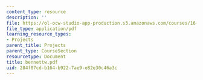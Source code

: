 ```yaml
---
content_type: resource
description: ''
file: https://ol-ocw-studio-app-production.s3.amazonaws.com/courses/16-622-experimental-projects-ii-fall-2003/284f07cdb164b9227ae9e82e30c46a3c_bennettw.pdf
file_type: application/pdf
learning_resource_types:
- Projects
parent_title: Projects
parent_type: CourseSection
resourcetype: Document
title: bennettw.pdf
uid: 284f07cd-b164-b922-7ae9-e82e30c46a3c
---
```

